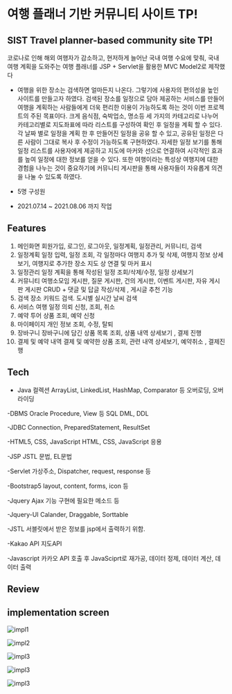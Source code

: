 # 여행 플래너 기반 커뮤니티 사이트 TP!
## SIST Travel planner-based community site TP! 

 코로나로 인해 해외 여행자가 감소하고, 현저하게 늘어난 국내 여행 수요에 맞춰, 국내 여행 계획을 도와주는 여행 플래너를 JSP + Servlet을 활용한 MVC Model2로 제작했다 

- 여행을 위한 장소는 검색하면 얼마든지 나온다. 그렇기에 사용자의 편의성을 높인 사이트를 만들고자 하였다. 검색된 장소를 일정으로 담아 제공하는 서비스를 만들어 여행을 계획하는 사람들에게 더욱 편리한 이용이 가능하도록 하는 것이 이번 프로젝트의 주된 목표이다. 크게 음식점, 숙박업소, 명소등 세 가지의 카테고리로 나누어 카테고리별로 지도좌표에 따라 리스트를 구성하여 확인 후 일정을 계획 할 수 있다. 각 날짜 별로 일정을 계획 한 후 만들어진 일정을 공유 할 수 있고, 공유된 일정은 다른 사람이 그대로 복사 후 수정이 가능하도록 구현하였다. 자세한 일정 보기를 통해 일정 리스트를 사용자에게 제공하고 지도에 마커와 선으로 연결하여 시각적인 효과를 높여 일정에 대한 정보를 얻을 수 있다. 또한 여행이라는 특성상 여행지에 대한 경험을 나누는 것이 중요하기에 커뮤니티 게시판을 통해 사용자들이 자유롭게 의견을 나눌 수 있도록 하였다.




- 5명 구성원
- 2021.07.14 ~ 2021.08.06 까지 작업

## Features
1. 메인화면
회원가입, 로그인, 로그아웃, 일정계획, 일정관리, 커뮤니티, 검색 
2. 일정계획
일정 입력, 일정 조회, 각 일정마다 여행지 추가 및 삭제, 여행지 정보 상세보기, 여행지로 추가한 장소 지도 상 연결 및 마커 표시
3. 일정관리
일정 계획을 통해 작성된 일정 조회/삭제/수정, 일정 상세보기 
4. 커뮤니티
여행소모임 게시판, 질문 게시판, 건의 게시판, 이벤트 게시판, 자유 게시판
게시판 CRUD + 댓글 및 답글 작성/삭제 , 게시글 추천 기능 
5. 검색
장소 키워드 검색. 도시별 실시간 날씨 검색
6. 서비스 
여행 일정 의뢰 신청, 조회, 취소 
7. 예약 
투어 상품 조회, 예약 신청
8. 마이페이지
개인 정보 조회, 수정, 탈퇴
9. 장바구니 
장바구니에 담긴 상품 목록 조회, 상품 내역 상세보기 , 결제 진행  
10. 결제 및 예약 내역
결제 및 예약한 상품 조회, 관련 내역 상세보기, 예약취소 , 결제진행 



## Tech

- Java
    컬렉션
    ArrayList<T>, LinkedList<T>, HashMap<T>, Comparator 등
    오버로딩, 오버라이딩

-DBMS
Oracle Procedure, View 등 SQL DML, DDL

-JDBC
Connection, PreparedStatement, ResultSet

-HTML5, CSS, JavaScript
HTML, CSS, JavaScript 응용

-JSP
JSTL 문법, EL문법

-Servlet
가상주소, Dispatcher, request, response 등

-Bootstrap5
layout, content, forms, icon 등

-Jquery
Ajax 기능 구현에 필요한 메소드 등 

-Jquery-UI
Calander, Draggable, Sorttable

-JSTL
서블릿에서 받은 정보를 jsp에서 출력하기 위함.

-Kakao API
지도API 

-Javascript
카카오 API 호출 후 JavaSciprt로 재가공, 데이터 정제, 데이터 계산, 데이터 출력



    

## Review
  
## implementation screen 
![impl1](./img/impl1.png)

![impl2](./img/impl2.png)

![impl3](./img/impl3.png)

![impl3](./img/impl4.png)

![impl3](./img/impl5.png)
